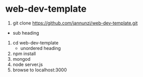 # web-dev-template

1. git clone https://github.com/jannunzi/web-dev-template.git
  * sub heading
1. cd web-dev-template
   * unordered heading
1. npm install
1. mongod
1. node server.js
1. browse to localhost:3000
